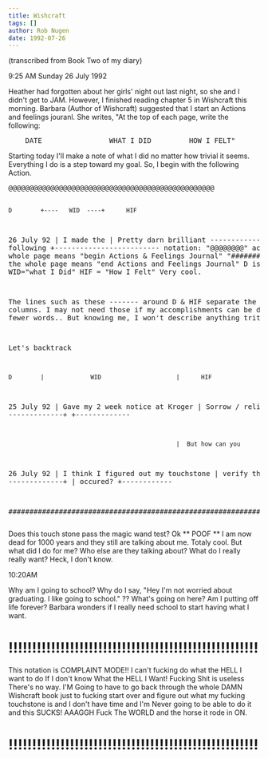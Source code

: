 ```yaml
---
title: Wishcraft
tags: []
author: Rob Nugen
date: 1992-07-26
---
```


<p class=note>(transcribed from Book Two of my diary)

<p class=date>9:25 AM Sunday 26 July 1992

<p>Heather had forgotten about her girls' night out last night, so she
and I didn't get to JAM.  However, I finished reading chapter 5 in
Wishcraft this morning.  Barbara (Author of Wishcraft) suggested that
I start an Actions and feelings jouranl.  She writes, "At the top of
each page, write the following:

<p><pre>    DATE                WHAT I DID         HOW I FELT"</pre>

<p>Starting today I'll make a note of what I did no matter how trivial
it seems.  Everything I do is a step toward my goal.  So, I begin with
the following Action.

<p><pre>@@@@@@@@@@@@@@@@@@@@@@@@@@@@@@@@@@@@@@@@@@@@@@@@@

    D        +----   WID  ----+      HIF
26 July 92   |   I made the   | Pretty darn brilliant
-------------+   following    +-------------------------
notation: "@@@@@@@@" across the whole page means "begin 
Actions & Feelings Journal"  "#######" across the whole 
page means "end Actions and Feelings Journal"  D is for 
"date" WID="what I Did"  HIF = "How I Felt"  Very cool.

The lines such as these ------- around D & HIF separate the
columns.  I may not need those if my accomplishments can
be described in fewer words..  But knowing me, I won't
describe anything tritely.

Let's backtrack

    D        |             WID                     |      HIF
25 July 92   | Gave my 2 week notice at Kroger     |  Sorrow / relief
-------------+                                     +-------------

                                                   |  But how can you
26 July 92   | I think I figured out my touchstone |  verify that it
-------------+                                     |  occured?
                                                   +------------

#################################################################
</pre>

<p>Does this touch stone pass the magic wand test?  Ok ** POOF ** I am
now dead for 1000 years and they still are talking about me.  Totaly
cool.  But what did I do for me?  Who else are they talking about?
What do I really really want?  Heck, I don't know.

<p class=date>10:20AM

<p>Why am I going to school?  Why do I say, "Hey I'm not worried about
graduating.  I like going to school."  ?? What's going on here?  Am I
putting off life forever?  Barbara wonders if I really need school to
start having what I want.

<h1>!!!!!!!!!!!!!!!!!!!!!!!!!!!!!!!!!!!!!!!!!!!!!!!!!!!!!</h1>

<p class=anger>This notation is COMPLAINT MODE!!  I can't fucking do
what the HELL I want to do If I don't know What the HELL I Want!
Fucking Shit is useless There's no way.  I'M Going to have to go back
through the whole DAMN Wishcraft book just to fucking start over and
figure out what my fucking touchstone is and I don't have time and I'm
Never going to be able to do it and this SUCKS!  AAAGGH Fuck The WORLD
and the horse it rode in ON.

<h1>!!!!!!!!!!!!!!!!!!!!!!!!!!!!!!!!!!!!!!!!!!!!!!!!!!!!!</h1>


